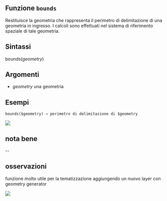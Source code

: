 ## Funzione `bounds`

Restituisce la geometria che rappresenta il perimetro di delimitazione di una geometria in ingresso. I calcoli sono effettuati nel sistema di riferimento spaziale di tale geometria.

## Sintassi

bounds(*geometry*)

## Argomenti

* _geometry_ una geometria

## Esempi

`bounds($geometry) → perimetro di delimitazione di $geometry`

![](/img/geometria/bounds/bounds1.png)

## nota bene

--

## osservazioni

funzione molto utile per la tematizzazione aggiungendo un nuovo layer con geometry generator

![](/img/geometria/bounds/bounds2.png)
